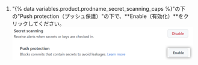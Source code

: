 1. "{% data variables.product.prodname_secret_scanning_caps %}"の下の"Push protection（プッシュ保護）"の下で、**Enable（有効化）**をクリックしてください。 ![リポジトリで{% data variables.product.prodname_secret_scanning %}のプッシュ保護を有効化する方法を示しているスクリーンショット](/assets/images/help/repository/secret-scanning-enable-push-protection.png)
